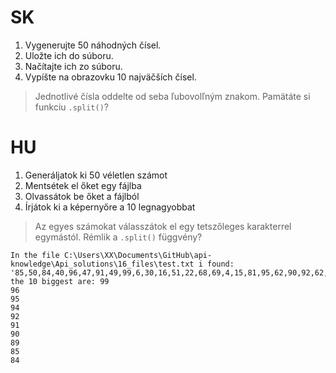 # SK
1. Vygenerujte 50 náhodných čísel.
2. Uložte ich do súboru.
3. Načítajte ich zo súboru.
4. Vypíšte na obrazovku 10 najväčších čísel.
> Jednotlivé čísla oddelte od seba ľubovolľným znakom. Pamätáte si funkciu `.split()`?
# HU
1. Generáljatok ki 50 véletlen számot
2. Mentsétek el őket egy fájlba
3. Olvassátok be őket a fájlból
4. Írjátok ki a képernyőre a 10 legnagyobbat

> Az egyes számokat válasszátok el egy tetszőleges karakterrel egymástól. Rémlik a `.split()` függvény?

```
In the file C:\Users\XX\Documents\GitHub\api-knowledge\Api_solutions\16_files\test.txt i found: '85,50,84,40,96,47,91,49,99,6,30,16,51,22,68,69,4,15,81,95,62,90,92,62,55,94,77,13,64,65,82,24,31,68,46,77,68,39,70,27,80,57,62,53,37,89,6,83,56,62'
the 10 biggest are: 99
96
95
94
92
91
90
89
85
84
```
